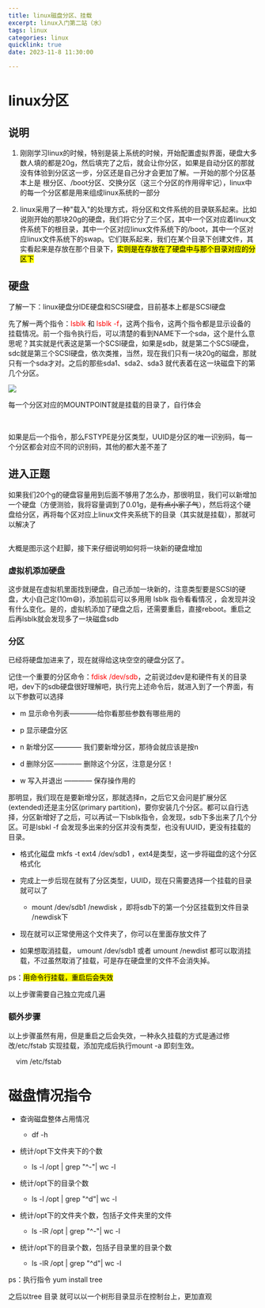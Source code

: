 ```yaml
---
title: linux磁盘分区、挂载
excerpt: linux入门第二站（水）
tags: linux
categories: linux
quicklink: true
date: 2023-11-8 11:30:00

---
```


<!DOCTYPE html>

# linux分区

## 说明

1. 刚刚学习linux的时候，特别是装上系统的时候，开始配置虚拟界面，硬盘大多数人填的都是20g，然后填完了之后，就会让你分区，如果是自动分区的那就没有体验到分区这一步，分区还是自己分才会更加了解。一开始的那个分区基本上是 根分区、/boot分区、交换分区（这三个分区的作用得牢记），linux中的每一个分区都是用来组成linux系统的一部分

2. linux采用了一种"载入"的处理方式，将分区和文件系统的目录联系起来。比如说刚开始的那块20g的硬盘，我们将它分了三个区，其中一个区对应着linux文件系统下的根目录，其中一个区对应linux文件系统下的/boot，其中一个区对应linux文件系统下的swap。它们联系起来，我们在某个目录下创建文件，其实看起来是存放在那个目录下，<mark>实则是在存放在了硬盘中与那个目录对应的分区下</mark>

## 硬盘

了解一下：linux硬盘分IDE硬盘和SCSI硬盘，目前基本上都是SCSI硬盘

先了解一两个指令：<span style="color:red">lsblk</span> 和 <span style="color:red">lsblk -f</span>，这两个指令，这两个指令都是显示设备的挂载情况。前一个指令执行后，可以清楚的看到NAME下一个sda，这个是什么意思呢？其实就是代表这是第一个SCSI硬盘，如果是sdb，就是第二个SCSI硬盘，sdc就是第三个SCSI硬盘，依次类推，当然，现在我们只有一块20g的磁盘，那就只有一个sda才对。之后的那些sda1、sda2、sda3 就代表着在这一块磁盘下的第几个分区。

![](/images/linux_02.png)

每一个分区对应的MOUNTPOINT就是挂载的目录了，自行体会

<br>

如果是后一个指令，那么FSTYPE是分区类型，UUID是分区的唯一识别码，每一个分区都会对应不同的识别码，其他的都大差不差了







## 进入正题

如果我们20个g的硬盘容量用到后面不够用了怎么办，那很明显，我们可以新增加一个硬盘（方便测验，我将容量调到了0.01g，~~是有点小家子气~~），然后将这个硬盘给分区，再将每个区对应上linux文件夹系统下的目录（其实就是挂载），那就可以解决了

<img title="" src="file:///images/linux_01.png" alt="">

大概是图示这个赶脚，接下来仔细说明如何将一块新的硬盘增加



### 虚拟机添加硬盘

这步就是在虚拟机里面找到硬盘，自己添加一块新的，注意类型要是SCSI的硬盘，大小自己定(10m😄)，添加前后可以多用用 lsblk 指令看看情况 ，会发现并没有什么变化。是的，虚拟机添加了硬盘之后，还需要重启，直接reboot。重启之后再lsblk就会发现多了一块磁盘sdb



### 分区

已经将硬盘加进来了，现在就得给这块空空的硬盘分区了。

记住一个重要的分区命令：<span style="color:red">fdisk /dev/sdb</span>，之前说过dev是和硬件有关的目录吧，dev下的sdb硬盘很好理解吧，执行完上述命令后，就进入到了一个界面，有以下参数可以选择

- m 显示命令列表————给你看那些参数有哪些用的

- p 显示硬盘分区

- n 新增分区———— 我们要新增分区，那待会就应该是按n

- d 删除分区———— 删除这个分区，注意是分区！

- w 写入并退出 ———— 保存操作用的

那明显，我们现在是要新增分区，那就选择n，之后它又会问是扩展分区(extended)还是主分区(primary partition)，要你安装几个分区。都可以自行选择，分区新增好了之后，可以再试一下lsblk指令，会发现，sdb下多出来了几个分区。可是lsbkl -f 会发现多出来的分区并没有类型，也没有UUID，更没有挂载的目录。

- 格式化磁盘 mkfs -t  ext4 /dev/sdb1 ，ext4是类型，这一步将磁盘的这个分区格式化

- 完成上一步后现在就有了分区类型，UUID，现在只需要选择一个挂载的目录就可以了
  
  - mount /dev/sdb1 /newdisk ，即将sdb下的第一个分区挂载到文件目录 /newdisk下

- 现在就可以正常使用这个文件夹了，你可以在里面存放文件了

- 如果想取消挂载， umount /dev/sdb1 或者 umount /newdist 都可以取消挂载，不过虽然取消了挂载，可是存在硬盘里的文件不会消失掉。

ps：<mark>用命令行挂载，重启后会失效</mark>



以上步骤需要自己独立完成几遍

### 额外步骤

以上步骤虽然有用，但是重启之后会失效，一种永久挂载的方式是通过修改/etc/fstab 实现挂载，添加完成后执行mount -a 即刻生效。

    vim /etc/fstab



# 磁盘情况指令



- 查询磁盘整体占用情况
  
  - df -h

- 统计/opt下文件夹下的个数
  
  - ls -l /opt | grep "^-"| wc -l

- 统计/opt下的目录个数
  
  - ls -l /opt | grep "^d"| wc -l

- 统计/opt下的文件夹个数，包括子文件夹里的文件
  
  - ls -lR /opt | grep "^-"| wc -l

- 统计/opt下的目录个数，包括子目录里的目录个数
  
  - ls -lR /opt | grep "^d"| wc -l

ps：执行指令 yum install tree

之后以tree 目录 就可以以一个树形目录显示在控制台上，更加直观
















